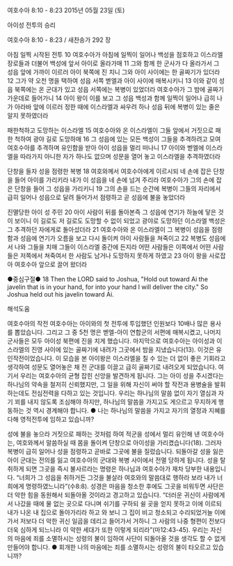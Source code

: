 여호수아 8:10 - 8:23 
2015년 05월 23일 (토)

아이성 전투의 승리



여호수아 8:10 - 8:23 / 새찬송가 292 장


아침 일찍 시작된 전투
10 여호수아가 아침에 일찍이 일어나 백성을 점호하고 이스라엘 장로들과 더불어 백성에 앞서 아이로 올라가매 11 그와 함께 한 군사가 다 올라가서 그 성읍 앞에 가까이 이르러 아이 북쪽에 진 치니 그와 아이 사이에는 한 골짜기가 있더라 12 그가 약 오천 명을 택하여 성읍 서쪽 벧엘과 아이 사이에 매복시키니 13 이와 같이 성읍 북쪽에는 온 군대가 있고 성읍 서쪽에는 복병이 있었더라 여호수아가 그 밤에 골짜기 가운데로 들어가니 14 아이 왕이 이를 보고 그 성읍 백성과 함께 일찍이 일어나 급히 나가 아라바 앞에 이르러 정한 때에 이스라엘과 싸우려 하나 성읍 뒤에 복병이 있는 줄은 알지 못하였더라 

패한척하고 도망하는 이스라엘
15 여호수아와 온 이스라엘이 그들 앞에서 거짓으로 패한 척하여 광야 길로 도망하매 16 그 성읍에 있는 모든 백성이 그들을 추격하려고 모여 여호수아를 추격하며 유인함을 받아 아이 성읍을 멀리 떠나니 17 아이와 벧엘에 이스라엘을 따라가지 아니한 자가 하나도 없으며 성문을 열어 놓고 이스라엘을 추격하였더라 

단창을 들자 성을 점령한 복병
18 여호와께서 여호수아에게 이르시되 네 손에 잡은 단창을 들어 아이를 가리키라 내가 이 성읍을 네 손에 넘겨 주리라 여호수아가 그의 손에 잡은 단창을 들어 그 성읍을 가리키니 
19 그의 손을 드는 순간에 복병이 그들의 자리에서 급히 일어나 성읍으로 달려 들어가서 점령하고 곧 성읍에 불을 놓았더라 

진멸당한 아이 성 주민
20 아이 사람이 뒤를 돌아본즉 그 성읍에 연기가 하늘에 닿은 것이 보이니 이 길로도 저 길로도 도망할 수 없이 되었고 광야로 도망하던 이스라엘 백성은 그 추격하던 자에게로 돌아섰더라 21 여호수아와 온 이스라엘이 그 복병이 성읍을 점령함과 성읍에 연기가 오름을 보고 다시 돌이켜 아이 사람들을 쳐죽이고 22 복병도 성읍에서 나와 그들을 치매 그들이 이스라엘 중간에 든지라 어떤 사람들은 이쪽에서 어떤 사람들은 저쪽에서 쳐죽여서 한 사람도 남거나 도망하지 못하게 하였고 23 아이 왕을 사로잡아 여호수아 앞으로 끌어 왔더라 

●중심구절● 18 Then the LORD said to Joshua, "Hold out toward Ai the javelin that is in your hand, for into your hand I will deliver the city." So Joshua held out his javelin toward Ai.

해석도움





여호수아의 작전 
여호수아는 아이와의 첫 전투에 투입했던 인원보다 10배나 많은 용사를 뽑았습니다. 그리고 그 중 5천 명은 벧엘-아이 연합군의 서편에 매복시켰고, 나머지 군사들은 모두 아이성 북편에 진을 치게 했습니다. 마지막으로 여호수아는 아이성과 이스라엘의 진영 사이에 있는 골짜기에 내려가 그곳에서 밤을 지냈습니다(13). 이것은 유인작전이었습니다. 이 모습을 본 아이왕은 이스라엘을 칠 수 있는 더 없이 좋은 기회라고 생각하여 성문도 열어놓은 채 전 군대를 이끌고 급히 골짜기로 내려오게 되었습니다. 
여기서 우리는 여호수아의 균형 잡힌 신앙을 발견하게 됩니다. 그는 아이 성을 주시겠다는 하나님의 약속을 철저히 신뢰했지만, 그 일을 위해 자신이 써야 할 작전과 용병술을 발휘하는데도 전심전력을 다하고 있는 것입니다. 
우리는 하나님의 말씀 없이 자기 열심과 자기 꾀를 내지 않도록 조심해야 하지만, 하나님의 말씀을 가지고도 게으르고 무지하게 행동하는 것 역시 경계해야 합니다.
●  나는 하나님의 말씀을 가지고 자기의 열정과 지혜를 다해 영적전투에 임하고 있습니까? 

성에 불을 놓으라 
거짓으로 패하는 것처럼 하여 적군을 성에서 멀리 유인해 낸 여호수아는, 여호와께서 말씀하실 때 몸을 돌이켜 단창으로 아이성을 가리켰습니다(18). 그러자 복병이 급히 일어나 성을 점령하고 곧바로 그곳에 불을 질렀습니다. 되돌아갈 성을 잃은 아이 군대는 전의를 잃고 여호수아의 군대와 복병 사이에서 전멸 당하게 됩니다. 성을 탈취하게 되면 그곳을 즉시 불사르라는 명령은 하나님과 여호수아가 재차 당부한 내용입니다. “너희가 그 성읍을 취하거든 그것을 불살라 여호와의 말씀대로 행하라 보라 내가 너희에게 명령하였느니라”(수8:8). 성경은 마음을 청소한 후에도 그곳을 비워두면 사단은 더 악한 힘을 동원해서 되돌아올 것이라고 경고하고 있습니다. “더러운 귀신이 사람에게서 나갔을 때에 물 없는 곳으로 다니며 쉬기를 구하되 쉴 곳을 얻지 못하고 이에 이르되 내가 나온 내 집으로 돌아가리라 하고 와 보니 그 집이 비고 청소되고 수리되었거늘 이에 가서 저보다 더 악한 귀신 일곱을 데리고 들어가서 거하니 그 사람의 나중 형편이 전보다 더욱 심하게 되느니라 이 악한 세대가 또한 이렇게 되리라”(마12:43-45). 우리는 자신의 마음에 죄를 소멸하시는 성령의 불이 임하여 사단이 되돌아올 것을 생각도 할 수 없게 만들어야 합니다.
●  회개한 나의 마음에는 죄를 소멸하시는 성령의 불이 타오르고 있습니까?